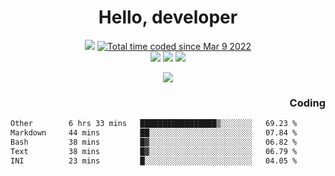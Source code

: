# <div align='center' >Hello, developer</div>

<div align='center'>
  <a ><img src="https://img.shields.io/badge/dynamic/json?url=https%3A%2F%2Fapi.swo.moe%2Fstats%2Fgithub%2FFree-Aaron-Li&query=count&color=181717&label=GitHub&labelColor=282c34&logo=github&suffix=+follows&cacheSeconds=3600"></a>
  <a href="https://wakatime.com/@fe40087f-8eae-48dc-9950-ad0633db1591"><img src="https://wakatime.com/badge/user/fe40087f-8eae-48dc-9950-ad0633db1591.svg" alt="Total time coded since Mar 9 2022" /></a>
</div>
<div align='center'>
  <a><img src="https://img.shields.io/badge/C%2FC%2B%2B%20-%20%2375664D"></a>
  <a><img src="https://img.shields.io/badge/Kotlin%20-%20%2375664D"></a>
  <a><img src="https://img.shields.io/badge/JavaScript%20-%20%2375664D"></a>
</div>

<p align="center">
  <img src="https://readme-typing-svg.demolab.com/?lines=你好!+开发者;Hello!+ developer&font=Fira%20Code&center=true&width=380&height=50&duration=4000&pause=1000">
</p>


<div align='right'>
  <h3>Coding</h3>
</div>

<!--START_SECTION:waka-->

```txt
Other        6 hrs 33 mins   █████████████████▒░░░░░░░   69.23 %
Markdown     44 mins         ██░░░░░░░░░░░░░░░░░░░░░░░   07.84 %
Bash         38 mins         █▓░░░░░░░░░░░░░░░░░░░░░░░   06.82 %
Text         38 mins         █▓░░░░░░░░░░░░░░░░░░░░░░░   06.79 %
INI          23 mins         █░░░░░░░░░░░░░░░░░░░░░░░░   04.05 %
```

<!--END_SECTION:waka-->




